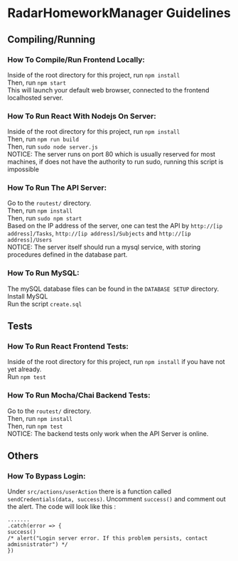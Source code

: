 # RadarHomeworkManager Guidelines

## Compiling/Running

### How To Compile/Run Frontend Locally:
Inside of the root directory for this project, run `npm install`  
Then, run `npm start`  
This will launch your default web browser, connected to the frontend localhosted server.  

### How To Run React With Nodejs On Server:
Inside of the root directory for this project, run `npm install`  
Then, run `npm run build`  
Then, run `sudo node server.js`  
NOTICE: The server runs on port 80 which is usually reserved for most machines, if does not have the authority to run sudo, running this script is impossible

### How To Run The API Server:
Go to the `routest/` directory.  
Then, run `npm install`  
Then, run `sudo npm start`  
Based on the IP address of the server, one can test the API by `http://[ip address]/Tasks`, `http://[ip address]/Subjects` and `http://[ip address]/Users`  
NOTICE: The server itself should run a mysql service, with storing procedures defined in the database part.

### How To Run MySQL:
The mySQL database files can be found in the `DATABASE SETUP` directory.  
Install MySQL  
Run the script `create.sql`

## Tests

### How To Run React Frontend Tests:
Inside of the root directory for this project, run `npm install` if you have not yet already.  
Run `npm test`

### How To Run Mocha/Chai Backend Tests:
Go to the `routest/` directory.  
Then, run `npm install`  
Then, run `npm test`  
NOTICE: The backend tests only work when the API Server is online.

## Others

### How To Bypass Login: 
Under `src/actions/userAction` there is a function called `sendCredentials(data, success)`. Uncomment `success()` and comment out the alert. The code will look like this :  

    .......
    .catch(error => {
    success() 
    /* alert("Login server error. If this problem persists, contact admisnistrator") */
    })

